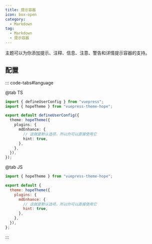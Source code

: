 ```yaml
---
title: 提示容器
icon: box-open
category:
  - Markdown
tag:
  - Markdown
  - 提示容器
---
```


主题可以为你添加提示、注释、信息、注意、警告和详情提示容器的支持。

<!-- more -->

## 配置

::: code-tabs#language

@tab TS

```ts {8-11} title=".vuepress/config.ts"
import { defineUserConfig } from "vuepress";
import { hopeTheme } from "vuepress-theme-hope";

export default defineUserConfig({
  theme: hopeTheme({
    plugins: {
      mdEnhance: {
        // 这就是默认选项，所以你可以直接使用它
        hint: true,
      },
    },
  }),
});
```

@tab JS

```js {7-10} title=".vuepress/config.js"
import { hopeTheme } from "vuepress-theme-hope";

export default {
  theme: hopeTheme({
    plugins: {
      mdEnhance: {
        // 这就是默认选项，所以你可以直接使用它
        hint: true,
      },
    },
  }),
};
```

:::

<!-- @include: @md-enhance/zh/guide/stylize/hint.md#after -->

